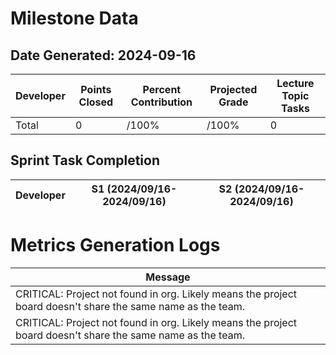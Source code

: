 # Milestone Data

## Date Generated: 2024-09-16
| Developer | Points Closed | Percent Contribution | Projected Grade | Lecture Topic Tasks |
| --------- | ------------- | -------------------- | --------------- | ------------------- |
| Total | 0 | /100% | /100% | 0 |


## Sprint Task Completion

| Developer | S1 (2024/09/16-2024/09/16) | S2 (2024/09/16-2024/09/16) |
|---|---|---|
# Metrics Generation Logs

| Message |
| ------- |
| CRITICAL: Project not found in org. Likely means the project board doesn't share the same name as the team. |
| CRITICAL: Project not found in org. Likely means the project board doesn't share the same name as the team. |
